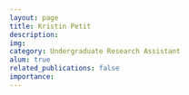 ```yaml
---
layout: page
title: Kristin Petit
description: 
img: 
category: Undergraduate Research Assistant
alum: true
related_publications: false
importance:
---
```



